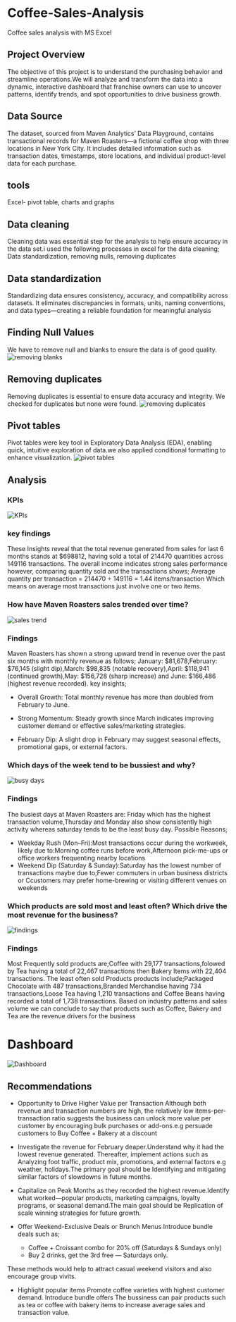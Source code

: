 # Coffee-Sales-Analysis
Coffee sales analysis with MS Excel

## Project Overview
The objective of this project is to understand the purchasing behavior and streamline operations.We will analyze and transform the data into a dynamic, interactive dashboard that franchise owners can use to uncover patterns, identify trends, and spot opportunities to drive business growth.

## Data Source
The dataset, sourced from Maven Analytics’ Data Playground, contains transactional records for Maven Roasters—a fictional coffee shop with three locations in New York City. It includes detailed information such as transaction dates, timestamps, store locations, and individual product-level data for each purchase.

## tools
Excel- pivot table, charts and graphs

## Data cleaning
Cleaning data was essential step for the analysis to help ensure accuracy in the data set.i used the following processes in excel for the data cleaning;
Data standardization, removing nulls, removing duplicates

## Data standardization
Standardizing data ensures consistency, accuracy, and compatibility across datasets. It eliminates discrepancies in formats, units, naming conventions, and data types—creating a reliable foundation for meaningful analysis

## Finding Null Values
We have to remove null and blanks to ensure the data is of good quality.
![removing blanks](https://github.com/user-attachments/assets/cbf849e5-3c2d-4cd8-be51-d5bf81e4d6b2)


## Removing duplicates
Removing duplicates is essential to ensure data accuracy and integrity. We checked for duplicates but none were found.
![removing duplicates](https://github.com/user-attachments/assets/7bcd9531-731f-4187-9c20-dc1e4d741ce2)

## Pivot tables
Pivot tables were key tool in Exploratory Data Analysis (EDA), enabling quick, intuitive exploration of data.we also applied conditional formatting to enhance visualization. 
![pivot tables](https://github.com/user-attachments/assets/7d4088bd-723f-4625-b45d-901bc6bc5de4)


## Analysis
### KPIs
![KPIs](https://github.com/user-attachments/assets/6f50d5ab-6962-4734-b481-0dc0b7895e1d)

### key findings
These Insights reveal that the total revenue generated from sales for last 6 months stands at $698812, having sold a total of 214470 quantities across 149116 transactions. The overall income indicates strong sales performance however, comparing quantity sold and the transactions shows;
Average quantity per transaction = 214470 ÷ 149116 = 1.44 items/transaction
Which means on average most transactions just involve one or two items.


### How have Maven Roasters sales trended over time?
![sales trend](https://github.com/user-attachments/assets/0f21a8c2-8e6a-4569-86f0-6f4f4a1ad158)

### Findings
Maven Roasters has shown a strong upward trend in revenue over the past six months with monthly revenue as follows;
January: $81,678,February: $76,145 (slight dip),March: $98,835 (notable recovery),April: $118,941 (continued growth),May: $156,728 (sharp increase) and June: $166,486 (highest revenue recorded).
key insights;
 - Overall Growth: Total monthly revenue has more than doubled from February to June.

 - Strong Momentum: Steady growth since March indicates improving customer demand or effective sales/marketing strategies.

 - February Dip: A slight drop in February may suggest seasonal effects, promotional gaps, or external factors.
   


### Which days of the week tend to be bussiest and why?
![busy days](https://github.com/user-attachments/assets/1d7e2c57-12fc-421b-928c-f6b3cb149a2c)

### Findings
The busiest days at Maven Roasters are:
Friday which has the highest transaction volume,Thursday and Monday also show consistently high activity whereas saturday tends to be the least busy day.
Possible Reasons;
- Weekday Rush (Mon–Fri):Most transactions occur during the workweek, likely due to:Morning coffee runs before work,Afternoon pick-me-ups or office workers frequenting nearby locations
- Weekend Dip (Saturday & Sunday):Saturday has the lowest number of transactions maybe due to;Fewer commuters in urban business districts or Ccustomers may prefer home-brewing or visiting different venues on weekends

  

### Which products are sold most and least often? Which drive the most revenue for the business?
![findings](https://github.com/user-attachments/assets/be2cdcca-84e6-4bc4-a705-d40ca327051d)

### Findings
Most Frequently sold products are;Coffee with 29,177 transactions,folowed by Tea having a total of 22,467 transactions then Bakery Items with 22,404 transactions.
The least often sold Products products include;Packaged Chocolate with 487 transactions,Branded Merchandise having 734 transactions,Loose Tea having 1,210 transactions and Coffee Beans having recorded a total of 1,738 transactions.
Based on industry patterns and sales volume we can conclude to say that products such as Coffee, Bakery and Tea are the revenue drivers for the business

# Dashboard
![Dashboard](https://github.com/user-attachments/assets/1fe5abb4-7402-40df-987a-847425db3a93)

## Recommendations
- Opportunity to Drive Higher Value per Transaction
Although both revenue and transaction numbers are high, the relatively low items-per-transaction ratio suggests the business can unlock more value per customer by encouraging bulk purchases or add-ons.e.g persuade customers to Buy Coffee + Bakery at a discount

- Investigate the revenue for February deaper.Understand why it had the lowest revenue generated. Thereafter, implement actions such as Analyzing foot traffic, product mix, promotions, and external factors e.g weather, holidays.The primary goal should be Identifying and mitigating similar factors of slowdowns in future months.

- Capitalize on Peak Months as they recorded the highest revenue.Identify what worked—popular products, marketing campaigns, loyalty programs, or seasonal demand.The main goal should be Replication of scale winning strategies for future growth.
  
- Offer Weekend-Exclusive Deals or Brunch Menus
Introduce bundle deals such as;
   - Coffee + Croissant combo for 20% off (Saturdays & Sundays only)
   - Buy 2 drinks, get the 3rd free — Saturdays only.
     
These methods would help to attract casual weekend visitors and also encourage group vivits.

- Highlight popular items
Promote coffee varieties with highest customer demand.
Introduce bundle offers
The bussiness can pair products such as tea or coffee with bakery items to increase average sales and transaction value.




